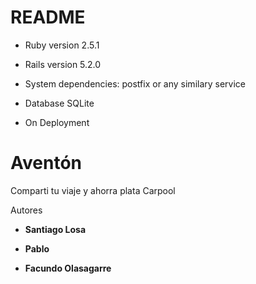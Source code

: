 # README

* Ruby version 2.5.1
* Rails version 5.2.0

* System dependencies: postfix or any similary service

* Database SQLite

* On Deployment

# Aventón

Comparti tu viaje y ahorra plata
Carpool

Autores

* **Santiago Losa**

* **Pablo**

* **Facundo Olasagarre**

